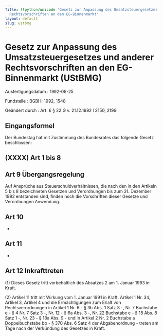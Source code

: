 ```yaml
---
Title: !!python/unicode 'Gesetz zur Anpassung des Umsatzsteuergesetzes und anderer
  Rechtsvorschriften an den EG-Binnenmarkt'
layout: default
slug: ustbmg
---
```


# Gesetz zur Anpassung des Umsatzsteuergesetzes und anderer Rechtsvorschriften an den EG-Binnenmarkt (UStBMG)

Ausfertigungsdatum
:   1992-08-25

Fundstelle
:   BGBl I: 1992, 1548

Geändert durch
:   Art. 6 § 22 G v. 21.12.1992 I 2150, 2199


## Eingangsformel

Der Bundestag hat mit Zustimmung des Bundesrates das folgende Gesetz
beschlossen:


## (XXXX) Art 1 bis 8



## Art 9 Übergangsregelung

Auf Ansprüche aus Steuerschuldverhältnissen, die nach den in den
Artikeln 5 bis 8 bezeichneten Gesetzen und Verordnungen bis zum 31.
Dezember 1992 entstanden sind, finden noch die Vorschriften dieser
Gesetze und Verordnungen Anwendung.


## Art 10

-


## Art 11

-


## Art 12 Inkrafttreten

(1) Dieses Gesetz tritt vorbehaltlich des Absatzes 2 am 1. Januar 1993
in Kraft.

(2) Artikel 11 tritt mit Wirkung vom 1. Januar 1991 in Kraft. Artikel
1 Nr. 34, Artikel 3, Artikel 4 und die Ermächtigungen zum Erlaß von
Rechtsverordnungen in Artikel 1 Nr. 6 - § 3b Abs. 1 Satz 3 -, Nr. 7
Buchstabe e - § 4 Nr. 7 Satz 3 -, Nr. 12 - § 6a Abs. 3 -, Nr. 22
Buchstabe e - § 18 Abs. 8 Satz 1 -, Nr. 23 - § 18a Abs. 9 - und in
Artikel 2 Nr. 2 Buchstabe a Doppelbuchstabe bb - § 370 Abs. 6 Satz 4
der Abgabenordnung - treten am Tage nach der Verkündung des Gesetzes
in Kraft.

